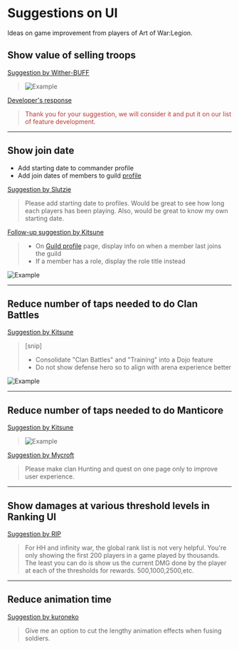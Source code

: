 # Suggestions on UI

Ideas on game improvement from players of Art of War:Legion.

## Show value of selling troops
[Suggestion by Wither-BUFF](https://discord.com/channels/658594298983350293/659077000027308104/927278145130864700)
> ![Example](https://cdn.discordapp.com/attachments/924219961432489984/927278124239040642/PicsArt_01-02-08.11.18.jpg)

[Developer's response](https://discord.com/channels/658594298983350293/754929508427104258/931147922559598633)
<blockquote style="color:#b93a35">
Thank you for your suggestion, we will consider it and put it on our list
of feature development.
</blockquote>

----

## Show join date

* Add starting date to commander profile
* Add join dates of members to guild [profile](structure/profiles)

[Suggestion by Slutzie](https://discord.com/channels/658594298983350293/659077000027308104/931971155345162260)
> Please add starting date to profiles. Would be great to see how long
> each players has been playing. Also, would be great to know my own
> starting date.

[Follow-up suggestion by Kitsune](https://discord.com/channels/658594298983350293/659077000027308104/933207172911890512)
> * On [Guild profile](structure/profiles) page, display info on when a member last joins the guild
> * If a member has a role, display the role title instead

![Example](https://cdn.discordapp.com/attachments/713054635681644545/933207121561010196/unknown.png)

----

## Reduce number of taps needed to do Clan Battles

[Suggestion by Kitsune](https://discord.com/channels/658594298983350293/659077000027308104/932544473815207986)
> [snip]
> - Consolidate "Clan Battles" and "Training" into a Dojo feature
> - Do not show defense hero so to align with arena experience better

![Example](https://cdn.discordapp.com/attachments/713054635681644545/932544244462268436/ui-arena-dojo.png)

----

## Reduce number of taps needed to do Manticore

[Suggestion by Kitsune](https://discord.com/channels/658594298983350293/659077000027308104/931495467920031764)
> ![Example](https://cdn.discordapp.com/attachments/713054635681644545/931495226051272712/IMG_8238.png)

[Suggestion by Mycroft](https://discord.com/channels/658594298983350293/659077000027308104/931041575369326603)
> Please make clan Hunting and quest on one page only to improve user experience.

----

## Show damages at various threshold levels in Ranking UI
[Suggestion by RIP](https://discord.com/channels/658594298983350293/659077000027308104/932785870468182017)
> For HH and infinity war, the global rank list is not very helpful.
> You're only showing the first 200 players in a game played by thousands.
> The least you can do is show us the current DMG done by the player at
> each of the thresholds for rewards. 500,1000,2500,etc.

----

## Reduce animation time
[Suggestion by kuroneko](https://discord.com/channels/658594298983350293/659077000027308104/932097182708924466)
> Give me an option to cut the lengthy animation effects when fusing soldiers.
